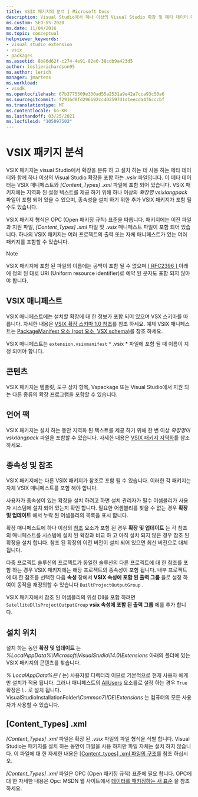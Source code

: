 ```yaml
---
title: VSIX 패키지의 분석 | Microsoft Docs
description: Visual Studio에서 하나 이상의 Visual Studio 확장 및 메타 데이터 매니페스트 파일이 포함 된 파일인 VSIX 패키지의 내용에 대해 알아봅니다.
ms.custom: SEO-VS-2020
ms.date: 11/04/2016
ms.topic: conceptual
helpviewer_keywords:
- visual studio extension
- vsix
- packages
ms.assetid: 8b86d62f-c274-4e91-82e0-38cdb9a423d5
author: leslierichardson95
ms.author: lerich
manager: jmartens
ms.workload:
- vssdk
ms.openlocfilehash: 67b3775509e330ad55a2531a9e42a7cca93c50a6
ms.sourcegitcommit: f2916d8fd296b92cc402597d1d1eecda4f6cccbf
ms.translationtype: MT
ms.contentlocale: ko-KR
ms.lasthandoff: 03/25/2021
ms.locfileid: "105097502"
---
```

# <a name="anatomy-of-a-vsix-package"></a>VSIX 패키지 분석
VSIX 패키지는 visual Studio에서 확장을 분류 하 고 설치 하는 데 사용 하는 메타 데이터와 함께 하나 이상의 Visual Studio 확장을 포함 하는 *.vsix* 파일입니다. 이 메타 데이터는 VSIX 매니페스트와 *[Content_Types] .xml* 파일에 포함 되어 있습니다. VSIX 패키지에는 지역화 된 설정 텍스트를 제공 하기 위해 하나 이상의 *확장명 vsixlangpack* 파일이 포함 되어 있을 수 있으며, 종속성을 설치 하기 위한 추가 VSIX 패키지가 포함 될 수도 있습니다.

 VSIX 패키지 형식은 OPC (Open 패키징 규칙) 표준을 따릅니다. 패키지에는 이진 파일과 지원 파일, *[Content_Types] .xml* 파일 및 *.vsix* 매니페스트 파일이 포함 되어 있습니다. 하나의 VSIX 패키지는 여러 프로젝트의 출력 또는 자체 매니페스트가 있는 여러 패키지를 포함할 수 있습니다.

> [!NOTE]
> VSIX 패키지에 포함 된 파일의 이름에는 공백이 포함 될 수 없으며 [ \[ RFC2396 \] ](https://www.rfc-editor.org/rfc/rfc2396.txt)아래에 정의 된 대로 URI (Uniform resource identifier)로 예약 된 문자도 포함 되지 않아야 합니다.

## <a name="the-vsix-manifest"></a>VSIX 매니페스트
 VSIX 매니페스트에는 설치할 확장에 대 한 정보가 포함 되어 있으며 VSX 스키마를 따릅니다. 자세한 내용은 [VSIX 확장 스키마 1.0 참조](/previous-versions/dd393700(v=vs.110))를 참조 하세요. 예제 VSIX 매니페스트는 [PackageManifest 요소 (root 요소, VSX schema)](/previous-versions/dd393754(v=vs.110))를 참조 하세요.

 VSIX 매니페스트는 `extension.vsixmanifest` ^ .vsix * 파일에 포함 될 때 이름이 지정 되어야 합니다.

## <a name="the-content"></a>콘텐츠
 VSIX 패키지는 템플릿, 도구 상자 항목, Vspackage 또는 Visual Studio에서 지원 되는 다른 종류의 확장 프로그램을 포함할 수 있습니다.

## <a name="language-packs"></a>언어 팩
 VSIX 패키지는 설치 하는 동안 지역화 된 텍스트를 제공 하기 위해 한 번 이상 *확장명이 vsixlangpack* 파일을 포함할 수 있습니다. 자세한 내용은 [VSIX 패키지 지역화](../extensibility/localizing-vsix-packages.md)를 참조 하세요.

## <a name="dependencies-and-references"></a>종속성 및 참조
 VSIX 패키지에는 다른 VSIX 패키지가 참조로 포함 될 수 있습니다. 이러한 각 패키지는 자체 VSIX 매니페스트를 포함 해야 합니다.

 사용자가 종속성이 있는 확장을 설치 하려고 하면 설치 관리자가 필수 어셈블리가 사용자 시스템에 설치 되어 있는지 확인 합니다. 필요한 어셈블리를 찾을 수 없는 경우 **확장 및 업데이트** 에서 누락 된 어셈블리의 목록을 표시 합니다.

 확장 매니페스트에 하나 이상의 [참조](/previous-versions/visualstudio/visual-studio-2010/dd393687(v=vs.100)) 요소가 포함 된 경우 **확장 및 업데이트** 는 각 참조의 매니페스트를 시스템에 설치 된 확장과 비교 하 고 아직 설치 되지 않은 경우 참조 된 확장을 설치 합니다. 참조 된 확장의 이전 버전이 설치 되어 있으면 최신 버전으로 대체 됩니다.

 다중 프로젝트 솔루션의 프로젝트가 동일한 솔루션의 다른 프로젝트에 대 한 참조를 포함 하는 경우 VSIX 패키지에는 해당 프로젝트의 종속성이 포함 됩니다. 내부 프로젝트에 대 한 참조를 선택한 다음 **속성** 창에서 **VSIX 속성에 포함 된 출력 그룹** 을로 설정 하 여이 동작을 재정의할 수 있습니다 `BuiltProjectOutputGroup` .

 VSIX 패키지에서 참조 된 어셈블리의 위성 Dll을 포함 하려면 `SatelliteDllsProjectOutputGroup` **vsix 속성에 포함 된 출력 그룹** 에를 추가 합니다.

## <a name="installation-location"></a>설치 위치
 설치 하는 동안 **확장 및 업데이트** 는 *%LocalAppData%\Microsoft\VisualStudio\14.0\Extensions* 아래의 폴더에 있는 VSIX 패키지의 콘텐츠를 찾습니다.

 *% LocalAppData%은 (* 는) 사용자별 디렉터리 이므로 기본적으로 현재 사용자 에게만 설치가 적용 됩니다. 그러나 매니페스트의 [AllUsers](/previous-versions/ee191547(v=vs.110)) 요소를로 설정 하는 경우 `True` 확장은 <em> \\ .</em> 로 설치 됩니다. VisualStudioInstallationFolder<em>\Common7\IDE\Extensions</em> 는 컴퓨터의 모든 사용자가 사용할 수 있습니다.

## <a name="content_typesxml"></a>[Content_Types] .xml
 *[Content_Types] .xml* 파일은 확장 된 *.vsix* 파일의 파일 형식을 식별 합니다. Visual Studio는 패키지를 설치 하는 동안이 파일을 사용 하지만 파일 자체는 설치 하지 않습니다. 이 파일에 대 한 자세한 내용은 [[Content_types] .xml 파일의 구조](the-structure-of-the-content-types-dot-xml-file.md)를 참조 하십시오.

 *[Content_Types] .xml* 파일은 OPC (Open 패키징 규칙) 표준에 필요 합니다. OPC에 대 한 자세한 내용은 Opc: MSDN 웹 사이트에서 [데이터를 패키징하는 새 표준](/archive/blogs/msdnmagazine/opc-a-new-standard-for-packaging-your-data) 을 참조 하세요.